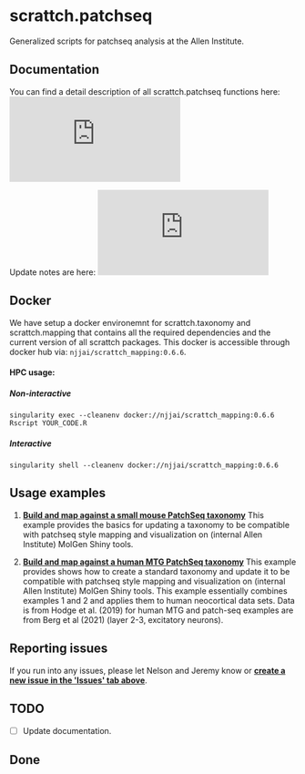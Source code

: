 # scrattch.patchseq

Generalized scripts for patchseq analysis at the Allen Institute.

## Documentation

You can find a detail description of all scrattch.patchseq functions here: ![Documentation](https://github.com/AllenInstitute/scrattch.patchseq/blob/main/scrattch.patchseq_0.1.pdf)

Update notes are here: ![Versions](https://github.com/AllenInstitute/scrattch.patchseq/blob/main/VERSIONS.md)

## Docker

We have setup a docker environemnt for scrattch.taxonomy and scrattch.mapping that contains all the required dependencies and the current version of all scrattch packages. This docker is accessible through docker hub via: `njjai/scrattch_mapping:0.6.6`.

#### HPC usage:

##### Non-interactive
`singularity exec --cleanenv docker://njjai/scrattch_mapping:0.6.6 Rscript YOUR_CODE.R`

##### Interactive
`singularity shell --cleanenv docker://njjai/scrattch_mapping:0.6.6`


## Usage examples

1. [**Build and map against a small mouse PatchSeq taxonomy**](https://github.com/AllenInstitute/scrattch.patchseq/blob/main/examples/build_patchseq_taxonomy.md) This example provides the basics for updating a taxonomy to be compatible with patchseq style mapping and visualization on (internal Allen Institute) MolGen Shiny tools.

2. [**Build and map against a human MTG PatchSeq taxonomy**](https://github.com/AllenInstitute/scrattch.patchseq/blob/main/examples/build_MTG_patchseq_taxonomy.md) This example provides shows how to create a standard taxonomy and update it to be compatible with patchseq style mapping and visualization on (internal Allen Institute) MolGen Shiny tools. This example essentially combines examples 1 and 2 and applies them to human neocortical data sets.  Data is from Hodge et al. (2019) for human MTG and patch-seq examples are from Berg et al (2021) (layer 2-3, excitatory neurons). 

   
## Reporting issues

If you run into any issues, please let Nelson and Jeremy know or [**create a new issue in the 'Issues' tab above**](https://github.com/AllenInstitute/scrattch-patchseq/issues).

## TODO

- [ ] Update documentation.

## Done
